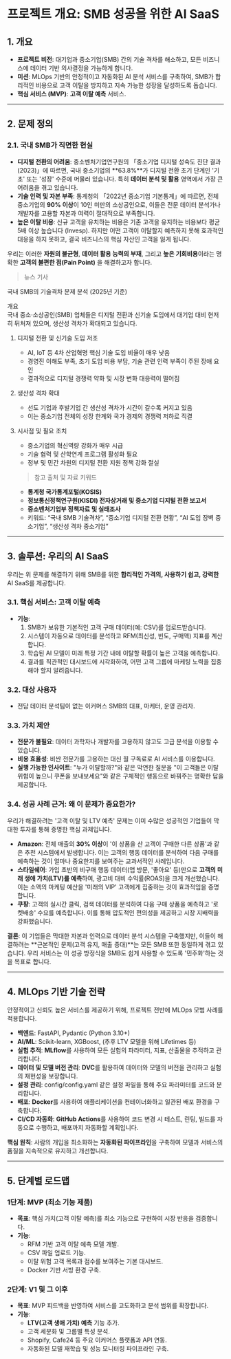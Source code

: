 ﻿# 프로젝트 개요: SMB 성공을 위한 AI SaaS

## 1. 개요

-   **프로젝트 비전**: 대기업과 중소기업(SMB) 간의 기술 격차를 해소하고, 모든 비즈니스에 데이터 기반 의사결정을 가능하게 합니다.
-   **미션**: MLOps 기반의 안정적이고 자동화된 AI 분석 서비스를 구축하여, SMB가 합리적인 비용으로 고객 이탈을 방지하고 지속 가능한 성장을 달성하도록 돕습니다.
-   **핵심 서비스 (MVP)**: **고객 이탈 예측** 서비스.

---

## 2. 문제 정의

### 2.1. 국내 SMB가 직면한 현실

-   **디지털 전환의 어려움**: 중소벤처기업연구원의 「중소기업 디지털 성숙도 진단 결과(2023)」에 따르면, 국내 중소기업의 **63.8%**가 디지털 전환 초기 단계인 '기초' 또는 '성장' 수준에 머물러 있습니다. 특히 **데이터 분석 및 활용** 영역에서 가장 큰 어려움을 겪고 있습니다.
-   **기술 인력 및 자본 부족**: 통계청의 「2022년 중소기업 기본통계」에 따르면, 전체 중소기업의 **90% 이상**이 10인 미만의 소상공인으로, 이들은 전문 데이터 분석가나 개발자를 고용할 자본과 여력이 절대적으로 부족합니다.
-   **높은 이탈 비용**: 신규 고객을 유치하는 비용은 기존 고객을 유지하는 비용보다 평균 5배 이상 높습니다 (Invesp). 하지만 어떤 고객이 이탈할지 예측하지 못해 효과적인 대응을 하지 못하고, 결국 비즈니스의 핵심 자산인 고객을 잃게 됩니다.

우리는 이러한 **자원의 불균형**, **데이터 활용 능력의 부재**, 그리고 **높은 기회비용**이라는 명확한 **고객의 불편한 점(Pain Point)** 을 해결하고자 합니다.

> 뉴스 기사 

국내 SMB의 기술격차 문제 분석 (2025년 기준)

개요<br>
국내 중소·소상공인(SMB) 업체들은 디지털 전환과 신기술 도입에서 대기업 대비 현저히 뒤처져 있으며, 생산성 격차가 확대되고 있습니다.



1. 디지털 전환 및 신기술 도입 저조

    - AI, IoT 등 4차 산업혁명 핵심 기술 도입 비율이 매우 낮음
    - 경영진 이해도 부족, 초기 도입 비용 부담, 기술 관련 인력 부족이 주된 장애 요인
    - 결과적으로 디지털 경쟁력 약화 및 시장 변화 대응력이 떨어짐



2. 생산성 격차 확대

    - 선도 기업과 후발기업 간 생산성 격차가 시간이 갈수록 커지고 있음
    - 이는 중소기업 전체의 성장 한계와 국가 경제의 경쟁력 저하로 직결


3. 시사점 및 필요 조치

    - 중소기업의 혁신역량 강화가 매우 시급
    - 기술 협력 및 산학연계 프로그램 활성화 필요
    - 정부 및 민간 차원의 디지털 전환 지원 정책 강화 절실



    > 참고 출처 및 자료 키워드

    - **통계청 국가통계포털(KOSIS)**
    - **정보통신정책연구원(KISDI) 전자상거래 및 중소기업 디지털 전환 보고서**
    - **중소벤처기업부 정책자료 및 실태조사**
    - 키워드: “국내 SMB 기술격차”, “중소기업 디지털 전환 현황”, “AI 도입 장벽 중소기업”, “생산성 격차 중소기업”

---

## 3. 솔루션: 우리의 AI SaaS

우리는 위 문제를 해결하기 위해 SMB를 위한 **합리적인 가격의, 사용하기 쉽고, 강력한** AI SaaS를 제공합니다.

### 3.1. 핵심 서비스: 고객 이탈 예측

-   **기능**:
    1.  SMB가 보유한 기본적인 고객 구매 데이터(예: CSV)를 업로드받습니다.
    2.  시스템이 자동으로 데이터를 분석하고 RFM(최신성, 빈도, 구매액) 지표를 계산합니다.
    3.  학습된 AI 모델이 미래 특정 기간 내에 이탈할 확률이 높은 고객을 예측합니다.
    4.  결과를 직관적인 대시보드에 시각화하여, 어떤 고객 그룹에 마케팅 노력을 집중해야 할지 알려줍니다.

### 3.2. 대상 사용자

-   전담 데이터 분석팀이 없는 이커머스 SMB의 대표, 마케터, 운영 관리자.

### 3.3. 가치 제안

-   **전문가 불필요**: 데이터 과학자나 개발자를 고용하지 않고도 고급 분석을 이용할 수 있습니다.
-   **비용 효율성**: 비싼 전문가를 고용하는 대신 월 구독료로 AI 서비스를 이용합니다.
-   **실행 가능한 인사이트**: "누가 이탈할까?"와 같은 막연한 질문을 "이 고객들은 이탈 위험이 높으니 쿠폰을 보내보세요"와 같은 구체적인 행동으로 바꿔주는 명확한 답을 제공합니다.

### 3.4. 성공 사례 근거: 왜 이 문제가 중요한가?

우리가 해결하려는 '고객 이탈 및 LTV 예측' 문제는 이미 수많은 성공적인 기업들이 막대한 투자를 통해 증명한 핵심 과제입니다.

-   **Amazon**: 전체 매출의 **30% 이상**이 '이 상품을 산 고객이 구매한 다른 상품'과 같은 추천 시스템에서 발생합니다. 이는 고객의 행동 데이터를 분석하여 다음 구매를 예측하는 것이 얼마나 중요한지를 보여주는 교과서적인 사례입니다.
-   **스타일쉐어**: 가입 초반의 비구매 행동 데이터(앱 방문, '좋아요' 등)만으로 **고객의 미래 생애 가치(LTV)를 예측**하여, 광고비 대비 수익률(ROAS)을 크게 개선했습니다. 이는 소액의 마케팅 예산을 '미래의 VIP' 고객에게 집중하는 것이 효과적임을 증명합니다.
-   **쿠팡**: 고객의 실시간 클릭, 검색 데이터를 분석하여 다음 구매 상품을 예측하고 '로켓배송' 수요를 예측합니다. 이를 통해 압도적인 편의성을 제공하고 시장 지배력을 강화했습니다.

**결론**: 이 기업들은 막대한 자본과 인력으로 데이터 분석 시스템을 구축했지만, 이들이 해결하려는 **근본적인 문제(고객 유지, 매출 증대)**는 모든 SMB 또한 동일하게 겪고 있습니다. 우리 서비스는 이 성공 방정식을 SMB도 쉽게 사용할 수 있도록 '민주화'하는 것을 목표로 합니다.


---

## 4. MLOps 기반 기술 전략

안정적이고 신뢰도 높은 서비스를 제공하기 위해, 프로젝트 전반에 MLOps 모범 사례를 적용합니다.

-   **백엔드**: FastAPI, Pydantic (Python 3.10+)
-   **AI/ML**: Scikit-learn, XGBoost, (추후 LTV 모델을 위해 Lifetimes 등)
-   **실험 추적**: **MLflow**를 사용하여 모든 실험의 파라미터, 지표, 산출물을 추적하고 관리합니다.
-   **데이터 및 모델 버전 관리**: **DVC**를 활용하여 데이터와 모델의 버전을 관리하고 실험의 재현성을 보장합니다.
-   **설정 관리**: config/config.yaml 같은 설정 파일을 통해 주요 파라미터를 코드와 분리합니다.
-   **배포**: **Docker**를 사용하여 애플리케이션을 컨테이너화하고 일관된 배포 환경을 구축합니다.
-   **CI/CD 자동화**: **GitHub Actions**를 사용하여 코드 변경 시 테스트, 린팅, 빌드를 자동으로 수행하고, 배포까지 자동화할 계획입니다.

**핵심 원칙**: 사람의 개입을 최소화하는 **자동화된 파이프라인**을 구축하여 모델과 서비스의 품질을 지속적으로 유지하고 개선합니다.

---

## 5. 단계별 로드맵

### 1단계: MVP (최소 기능 제품)
-   **목표**: 핵심 가치(고객 이탈 예측)를 최소 기능으로 구현하여 시장 반응을 검증합니다.
-   **기능**:
    -   RFM 기반 고객 이탈 예측 모델 개발.
    -   CSV 파일 업로드 기능.
    -   이탈 위험 고객 목록과 점수를 보여주는 기본 대시보드.
    -   Docker 기반 서빙 환경 구축.

### 2단계: V1 및 그 이후
-   **목표**: MVP 피드백을 반영하여 서비스를 고도화하고 분석 범위를 확장합니다.
-   **기능**:
    -   **LTV(고객 생애 가치) 예측** 기능 추가.
    -   고객 세분화 및 그룹별 특성 분석.
    -   Shopify, Cafe24 등 주요 이커머스 플랫폼과 API 연동.
    -   자동화된 모델 재학습 및 성능 모니터링 파이프라인 구축.
